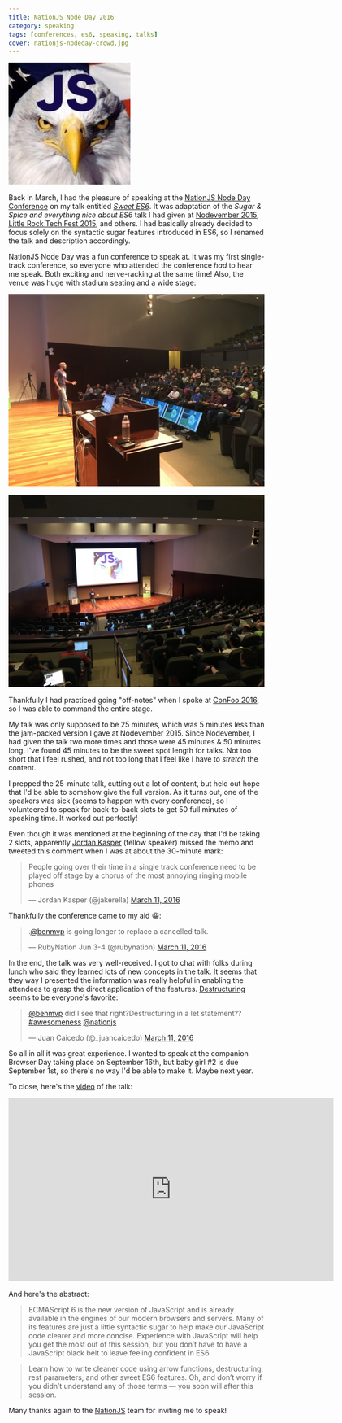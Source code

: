 ```yaml
---
title: NationJS Node Day 2016
category: speaking
tags: [conferences, es6, speaking, talks]
cover: nationjs-nodeday-crowd.jpg
---
```


![NationJS Node Day](nationjs-logo.jpg)

Back in March, I had the pleasure of speaking at the [NationJS Node Day Conference](http://nationjs.com/) on my talk entitled [_Sweet ES6_](http://nationjs.com/program#ben_ilegbodu). It was adaptation of the _Sugar & Spice and everything nice about ES6_ talk I had given at [Nodevember 2015](/nodevember-2015/), [Little Rock Tech Fest 2015](/little-rock-tech-fest-2015/), and others. I had basically already decided to focus solely on the syntactic sugar features introduced in ES6, so I renamed the talk and description accordingly.

NationJS Node Day was a fun conference to speak at. It was my first single-track conference, so everyone who attended the conference _had_ to hear me speak. Both exciting and nerve-racking at the same time! Also, the venue was huge with stadium seating and a wide stage:

![Ben Ilegbodu @ NationJS Node Day Crowd](nationjs-nodeday-crowd.jpg)

![Ben Ilegbodu @ NationJS Node Day Crowd Birds-eye](nationjs-nodeday-crowd2.jpg)

Thankfully I had practiced going "off-notes" when I spoke at [ConFoo 2016](http://confoo.ca/en/2016/session/demystifying-es6), so I was able to command the entire stage.

My talk was only supposed to be 25 minutes, which was 5 minutes less than the jam-packed version I gave at Nodevember 2015. Since Nodevember, I had given the talk two more times and those were 45 minutes & 50 minutes long. I've found 45 minutes to be the sweet spot length for talks. Not too short that I feel rushed, and not too long that I feel like I have to _stretch_ the content.

I prepped the 25-minute talk, cutting out a lot of content, but held out hope that I'd be able to somehow give the full version. As it turns out, one of the speakers was sick (seems to happen with every conference), so I volunteered to speak for back-to-back slots to get 50 full minutes of speaking time. It worked out perfectly!

Even though it was mentioned at the beginning of the day that I'd be taking 2 slots, apparently [Jordan Kasper](https://twitter.com/jakerella) (fellow speaker) missed the memo and tweeted this comment when I was at about the 30-minute mark:

<blockquote class="twitter-tweet" data-lang="en"><p lang="en" dir="ltr">People going over their time in a single track conference need to be played off stage by a chorus of the most annoying ringing mobile phones</p>&mdash; Jordan Kasper (@jakerella) <a href="https://twitter.com/jakerella/status/708333847021092864">March 11, 2016</a></blockquote>

Thankfully the conference came to my aid 😀:

<blockquote class="twitter-tweet" data-lang="en"><p lang="en" dir="ltr">.<a href="https://twitter.com/benmvp">@benmvp</a> is going longer to replace a cancelled talk.</p>&mdash; RubyNation Jun 3-4 (@rubynation) <a href="https://twitter.com/rubynation/status/708336135794102272">March 11, 2016</a></blockquote>

In the end, the talk was very well-received. I got to chat with folks during lunch who said they learned lots of new concepts in the talk. It seems that they way I presented the information was really helpful in enabling the attendees to grasp the direct application of the features. [Destructuring](/learning-es6-destructuring/) seems to be everyone's favorite:

<blockquote class="twitter-tweet" data-lang="en"><p lang="en" dir="ltr"><a href="https://twitter.com/benmvp">@benmvp</a> did I see that right?Destructuring in a let statement?? <a href="https://twitter.com/hashtag/awesomeness?src=hash">#awesomeness</a> <a href="https://twitter.com/nationjs">@nationjs</a></p>&mdash; Juan Caicedo (@_juancaicedo) <a href="https://twitter.com/_juancaicedo/status/708331603207004161">March 11, 2016</a></blockquote>

So all in all it was great experience. I wanted to speak at the companion Browser Day taking place on September 16th, but baby girl #2 is due September 1st, so there's no way I'd be able to make it. Maybe next year.

To close, here's the [video](https://vimeopro.com/user24051491/nationjs-node-day-march-11-2016/video/169948346) of the talk:

<iframe src="https://player.vimeo.com/video/169948346" width="640" height="360" frameborder="0" webkitallowfullscreen mozallowfullscreen allowfullscreen></iframe>

And here's the abstract:

> ECMAScript 6 is the new version of JavaScript and is already available in the engines of our modern browsers and servers. Many of its features are just a little syntactic sugar to help make our JavaScript code clearer and more concise. Experience with JavaScript will help you get the most out of this session, but you don’t have to have a JavaScript black belt to leave feeling confident in ES6.

> Learn how to write cleaner code using arrow functions, destructuring, rest parameters, and other sweet ES6 features. Oh, and don’t worry if you didn’t understand any of those terms — you soon will after this session.

Many thanks again to the [NationJS](http://nationjs.com/) team for inviting me to speak!
